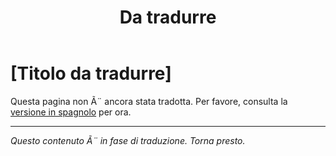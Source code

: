 ﻿---
title: [Da tradurre]
---

<!-- TODO: translation missing - Italian version -->

# [Titolo da tradurre]

Questa pagina non Ã¨ ancora stata tradotta. Per favore, consulta la [versione in spagnolo](/es/mitos-amistad) per ora.

---

*Questo contenuto Ã¨ in fase di traduzione. Torna presto.*
